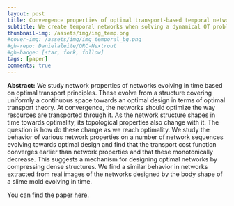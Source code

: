 ```yaml
---
layout: post
title: Convergence properties of optimal transport-based temporal networks
subtitle: We create temporal networks when solving a dynamical OT problem and study their convergence properties.
thumbnail-img: /assets/img/img_temp.png
#cover-img: /assets/img/img_temporal_bg.png
#gh-repo: Danielaleite/ORC-Nextrout
#gh-badge: [star, fork, follow]
tags: [paper]
comments: true
---
```


**Abstract:**  We study network properties of networks evolving in time based on optimal transport principles. These evolve from a structure covering uniformly a continuous space towards an optimal design in terms of optimal transport theory. At convergence, the networks should optimize the way resources are transported through it. As the network structure shapes in time towards optimality, its topological properties also change with it. The question is how do these change as we reach optimality. We study the behavior of various network properties on a number of network sequences evolving towards optimal design and find that the transport cost function converges earlier than network properties and that these monotonically decrease. This suggests a mechanism for designing optimal networks by compressing dense structures. We find a similar behavior in networks extracted from real images of the networks designed by the body shape of a slime mold evolving in time.


You can find the paper [here](https://link.springer.com/chapter/10.1007/978-3-030-93409-5_48).